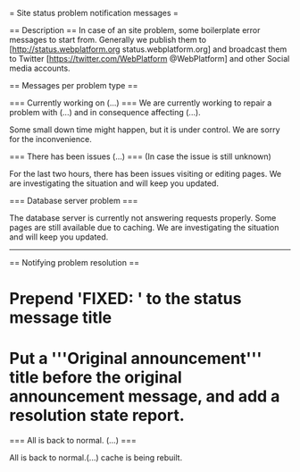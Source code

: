 = Site status problem notification messages =

== Description ==
In case of an site problem, some boilerplate error messages to start from. Generally we publish them to [http://status.webplatform.org status.webplatform.org] and broadcast them to Twitter [https://twitter.com/WebPlatform @WebPlatform] and other Social media accounts.

== Messages per problem type ==

=== Currently working on (...) ===
We are currently working to repair a problem with (...)  and in consequence affecting (...).

Some small down time might happen, but it is under control. We are sorry for the inconvenience.

=== There has been issues (...) ===
(In case the issue is still unknown)

For the last two hours, there has been issues visiting or editing pages. We are investigating the situation and will keep you updated.

=== Database server problem ===

The database server is currently not answering requests properly. Some pages are still available due to caching. We are investigating the situation and will keep you updated.

----

== Notifying problem resolution ==

# Prepend 'FIXED: ' to the status message title
# Put a '''Original announcement''' title before the original announcement message, and add a resolution state report.

=== All is back to normal.  (...) ===

All is back to normal.(...) cache is being rebuilt.